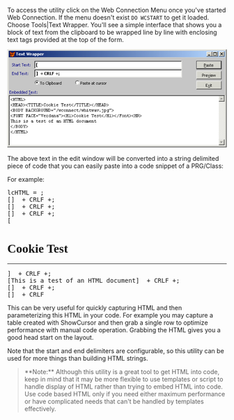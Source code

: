 ﻿To access the utility click on the Web Connection Menu once you've started Web Connection. If the menu doesn't exist `DO WCSTART` to get it loaded.  Choose Tools|Text Wrapper. You'll see a simple interface that shows you a block of text from the clipboard to be wrapped line by line with enclosing text tags provided at the top of the form.

![](IMAGES\MISC\TEXTWRAPPER.GIF)

The above text in the edit window will be converted into a string delimited piece of code that you can easily paste into a code snippet of a PRG/Class:

For example:

<pre>lcHTML = ;
[<HTML>]  + CRLF +;
[<HEAD><TITLE>Cookie Test</TITLE></HEAD>]  + CRLF +;
[<BODY BACKGROUND="/wconnect/whitwav.jpg">]  + CRLF +;
[<FONT FACE="Verdana"><H1>Cookie Test</H1></Font><HR>]  + CRLF +;
[This is a test of an HTML document]  + CRLF +;
[</BODY>]  + CRLF +;
[</HTML>]  + CRLF 
</pre>


This can be very useful for quickly capturing HTML and then parameterizing this HTML in your code. For example you may capture a table created with ShowCursor and then grab a single row to optimize performance with manual code operation. Grabbing the HTML gives you a good head start on the layout.

Note that the start and end delimiters are configurable, so this utility can be used for more things than building HTML strings.

<blockquote>**Note:** 
Although this utility is a great tool to get HTML into code, keep in mind that it may be more flexible to use templates or script to handle display of HTML rather than trying to embed HTML into code. Use code based HTML only if you need either maximum performance or have complicated needs that can't be handled by templates effectively.
</blockquote>